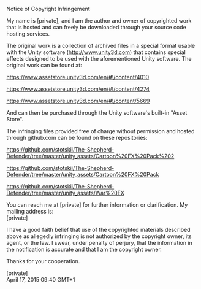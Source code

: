 Notice of Copyright Infringement

My name is [private], and I am the author and owner of copyrighted
work that is hosted and can freely be downloaded through your source
code hosting services.

The original work is a collection of archived files in a special format
usable with the Unity software (http://www.unity3d.com) that contains
special effects designed to be used with the aforementioned Unity software.
The original work can be found at:

https://www.assetstore.unity3d.com/en/#!/content/4010

https://www.assetstore.unity3d.com/en/#!/content/4274

https://www.assetstore.unity3d.com/en/#!/content/5669

And can then be purchased through the Unity software's built-in "Asset
Store".

The infringing files provided free of charge without permission and
hosted through github.com can be found on these repositories:

https://github.com/stotskii/The-Shepherd-Defender/tree/master/unity_assets/Cartoon%20FX%20Pack%202

https://github.com/stotskii/The-Shepherd-Defender/tree/master/unity_assets/Cartoon%20FX%20Pack

https://github.com/stotskii/The-Shepherd-Defender/tree/master/unity_assets/War%20FX

You can reach me at [private] for further information
or clarification.
My mailing address is:  
[private]

I have a good faith belief that use of the copyrighted materials
described above as allegedly infringing is not authorized by the
copyright owner, its agent, or the law.
I swear, under penalty of perjury, that the information in the
notification is accurate and that I am the copyright owner.

Thanks for your cooperation.

[private]  
April 17, 2015
09:40 GMT+1

